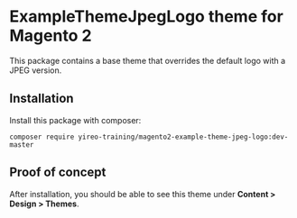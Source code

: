 # ExampleThemeJpegLogo theme for Magento 2
This package contains a base theme that overrides the default logo with a JPEG version.

## Installation
Install this package with composer:

    composer require yireo-training/magento2-example-theme-jpeg-logo:dev-master

## Proof of concept
After installation, you should be able to see this theme under **Content > Design > Themes**. 
